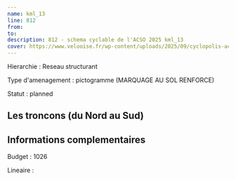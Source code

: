 ```yaml
---
name: kml_13 
line: 812
from: 
to:  
description: 812 - schema cyclable de l'ACSO 2025 kml_13 
cover: https://www.velooise.fr/wp-content/uploads/2025/09/cyclopolis-acso-default.jpg
---
```

Hierarchie : Reseau structurant

Type d'amenagement : pictogramme (MARQUAGE AU SOL RENFORCE)

Statut : planned

## Les troncons (du Nord au Sud)

## Informations complementaires

Budget  : 1026 

Lineaire :

